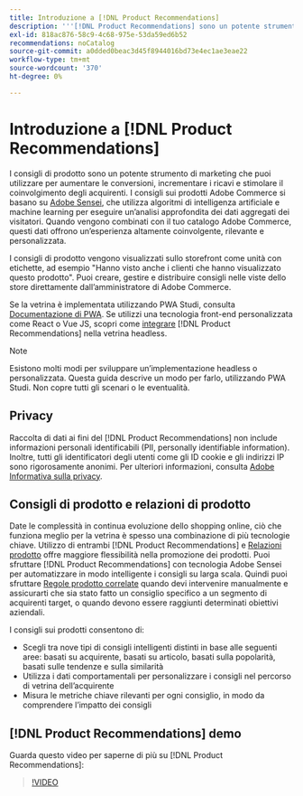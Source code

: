 ```yaml
---
title: Introduzione a [!DNL Product Recommendations]
description: '''[!DNL Product Recommendations] sono un potente strumento di marketing che puoi utilizzare per aumentare le conversioni, incrementare i ricavi e stimolare il coinvolgimento degli acquirenti."'
exl-id: 818ac876-58c9-4c68-975e-53da59ed6b52
recommendations: noCatalog
source-git-commit: a0dded0beac3d45f8944016bd73e4ec1ae3eae22
workflow-type: tm+mt
source-wordcount: '370'
ht-degree: 0%

---
```


# Introduzione a [!DNL Product Recommendations]

I consigli di prodotto sono un potente strumento di marketing che puoi utilizzare per aumentare le conversioni, incrementare i ricavi e stimolare il coinvolgimento degli acquirenti. I consigli sui prodotti Adobe Commerce si basano su [Adobe Sensei](https://www.adobe.com/sensei.html), che utilizza algoritmi di intelligenza artificiale e machine learning per eseguire un’analisi approfondita dei dati aggregati dei visitatori. Quando vengono combinati con il tuo catalogo Adobe Commerce, questi dati offrono un’esperienza altamente coinvolgente, rilevante e personalizzata.

I consigli di prodotto vengono visualizzati sullo storefront come unità con etichette, ad esempio &quot;Hanno visto anche i clienti che hanno visualizzato questo prodotto&quot;. Puoi creare, gestire e distribuire consigli nelle viste dello store direttamente dall’amministratore di Adobe Commerce.

Se la vetrina è implementata utilizzando PWA Studi, consulta [Documentazione di PWA](https://developer.adobe.com/commerce/pwa-studio/integrations/product-recommendations/). Se utilizzi una tecnologia front-end personalizzata come React o Vue JS, scopri come [integrare](headless.md) [!DNL Product Recommendations] nella vetrina headless.

>[!NOTE]
>
>Esistono molti modi per sviluppare un’implementazione headless o personalizzata. Questa guida descrive un modo per farlo, utilizzando PWA Studi. Non copre tutti gli scenari o le eventualità.

## Privacy

Raccolta di dati ai fini del [!DNL Product Recommendations] non include informazioni personali identificabili (PII, personally identifiable information). Inoltre, tutti gli identificatori degli utenti come gli ID cookie e gli indirizzi IP sono rigorosamente anonimi. Per ulteriori informazioni, consulta [Adobe Informativa sulla privacy](https://www.adobe.com/privacy/policy.html).

## Consigli di prodotto e relazioni di prodotto

Date le complessità in continua evoluzione dello shopping online, ciò che funziona meglio per la vetrina è spesso una combinazione di più tecnologie chiave. Utilizzo di entrambi [!DNL Product Recommendations] e [Relazioni prodotto](https://experienceleague.adobe.com/docs/commerce-admin/marketing/promotions/product-relationships/product-relationships.html) offre maggiore flessibilità nella promozione dei prodotti. Puoi sfruttare [!DNL Product Recommendations] con tecnologia Adobe Sensei per automatizzare in modo intelligente i consigli su larga scala. Quindi puoi sfruttare [Regole prodotto correlate](https://experienceleague.adobe.com/docs/commerce-admin/marketing/promotions/product-relationships/product-related-rules.html) quando devi intervenire manualmente e assicurarti che sia stato fatto un consiglio specifico a un segmento di acquirenti target, o quando devono essere raggiunti determinati obiettivi aziendali.

I consigli sui prodotti consentono di:

- Scegli tra nove tipi di consigli intelligenti distinti in base alle seguenti aree: basati su acquirente, basati su articolo, basati sulla popolarità, basati sulle tendenze e sulla similarità
- Utilizza i dati comportamentali per personalizzare i consigli nel percorso di vetrina dell’acquirente
- Misura le metriche chiave rilevanti per ogni consiglio, in modo da comprendere l’impatto dei consigli

## [!DNL Product Recommendations] demo

Guarda questo video per saperne di più su [!DNL Product Recommendations]:

>[!VIDEO](https://video.tv.adobe.com/v/343991?quality=12)
